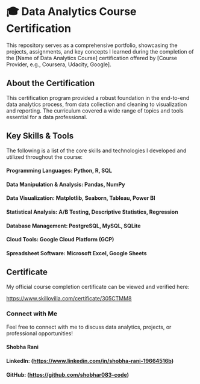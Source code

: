 # 🎓 Data Analytics Course Certification
This repository serves as a comprehensive portfolio, showcasing the projects, assignments, and key concepts I learned during the completion of the [Name of Data Analytics Course] certification offered by [Course Provider, e.g., Coursera, Udacity, Google].

## About the Certification
This certification program provided a robust foundation in the end-to-end data analytics process, from data collection and cleaning to visualization and reporting. The curriculum covered a wide range of topics and tools essential for a data professional.

## Key Skills & Tools
The following is a list of the core skills and technologies I developed and utilized throughout the course:

#### Programming Languages: Python, R, SQL

#### Data Manipulation & Analysis: Pandas, NumPy

#### Data Visualization: Matplotlib, Seaborn, Tableau, Power BI

#### Statistical Analysis: A/B Testing, Descriptive Statistics, Regression

#### Database Management: PostgreSQL, MySQL, SQLite

#### Cloud Tools: Google Cloud Platform (GCP)

#### Spreadsheet Software: Microsoft Excel, Google Sheets

## Certificate
My official course completion certificate can be viewed and verified here:

https://www.skillovilla.com/certificate/305CTMM8

### Connect with Me
Feel free to connect with me to discuss data analytics, projects, or professional opportunities!

#### Shobha Rani 

#### LinkedIn: (https://www.linkedin.com/in/shobha-rani-19664516b)

#### GitHub: (https://github.com/shobhar083-code)

